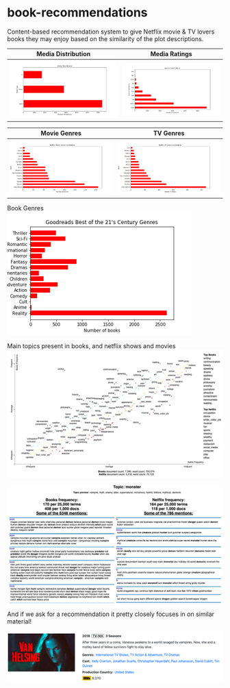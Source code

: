 # book-recommendations
Content-based recommendation system to give Netflix movie & TV lovers books they may enjoy based on the similarity of the plot descriptions. 

Media Distribution  |   Media Ratings
:---------------------:|:-------------------:
![alt_text](graphs/media_distribution.png) | ![alt_text](graphs/rounded_ratings.png) 

Movie Genres        |  TV Genres  
:-------------------------:|:-------------------------:
![alt_text](graphs/netflix_movie_genres.png)  | ![alt_text](graphs/netflix_tv_genres.png) 

Book Genres
![alt_text](graphs/goodreads.png)

Main topics present in books, and netflix shows and movies
![alt_text](graphs/topic_descriptions.png)


![alt_text](graphs/book_plots.png)

And if we ask for a recommendation it pretty closely focuses in on similar material!

![alt_text](graphs/van_helsing_description.png)
